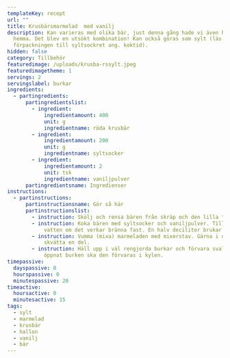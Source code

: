 ```yaml
---
templateKey: recept
url: ""
title: Krusbärsmarmelad  med vanilj
description: Kan varieras med olika bär, just denna gång hade vi även hallon
  hemma. Det blev en utsökt kombination! Kan också göras som sylt (läs på
  förpackningen till syltsockret ang. koktid).
hidden: false
category: Tillbehör
featuredimage: /uploads/krusba-rssylt.jpeg
featuredimagetheme: 1
servings: 2
servingslabel: burkar
ingredients:
  - partingredients:
      partingredientslist:
        - ingredient:
            ingredientamount: 400
            unit: g
            ingredientname: röda krusbär
        - ingredient:
            ingredientamount: 200
            unit: g
            ingredientname: syltsocker
        - ingredient:
            ingredientamount: 2
            unit: tsk
            ingredientname: vaniljpulver
      partingredientsname: Ingredienser
instructions:
  - partinstructions:
      partinstructionsname: Gör så här
      partinstructionslist:
        - instruction: Skölj och rensa bären från skräp och den lilla "piggen".
        - instruction: Koka bären med syltsocker och vaniljpulver. Tillsätt en skvimp
            vatten om det verkar bränna fast. En halv deciliter brukar räcka.
        - instruction: Vumma (mixa) marmeladen med mixerstav. Gärna i diskhon då det kan
            skvätta en del.
        - instruction: Häll upp i väl rengjorda burkar och förvara svalt och mörkt. När du
            öppnat burken ska den förvaras i kylen.
timepassive:
  dayspassive: 0
  hourspassive: 0
  minutespassive: 20
timeactive:
  hoursactive: 0
  minutesactive: 15
tags:
  - sylt
  - marmelad
  - krusbär
  - hallon
  - vanilj
  - bär
---
```


